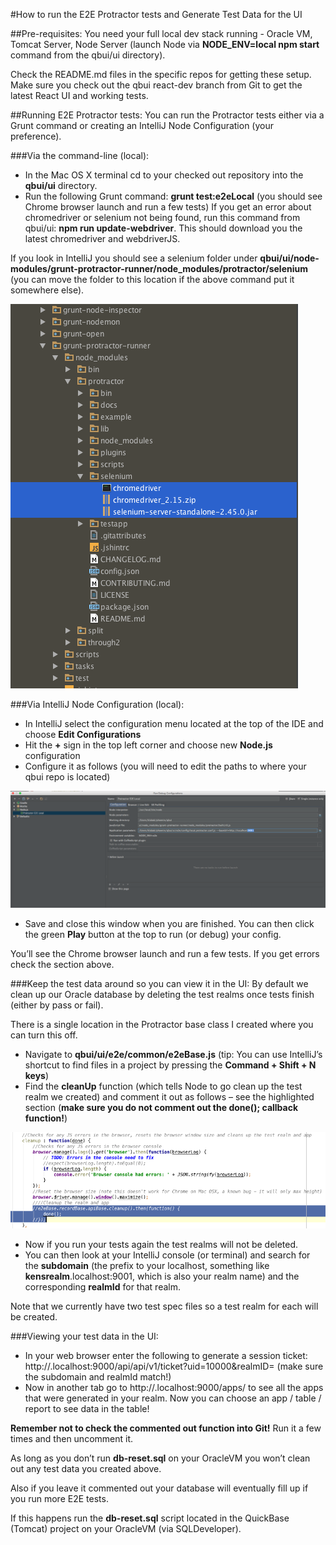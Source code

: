 #How to run the E2E Protractor tests and Generate Test Data for the UI

##Pre-requisites:
You need your full local dev stack running - Oracle VM, Tomcat Server, Node Server (launch Node via **NODE_ENV=local npm start** command from the qbui/ui directory).

Check the README.md files in the specific repos for getting these setup. Make sure you check out the qbui react-dev branch from Git to get the latest React UI and working tests.

##Running E2E Protractor tests:
You can run the Protractor tests either via a Grunt command or creating an IntelliJ Node Configuration (your preference).

###Via the command-line (local):
* In the Mac OS X terminal cd to your checked out repository into the **qbui/ui** directory.
* Run the following Grunt command: **grunt test:e2eLocal** (you should see Chrome browser launch and run a few tests)
If you get an error about chromedriver or selenium not being found, run this command from qbui/ui: **npm run update-webdriver**.
This should download you the latest chromedriver and webdriverJS.

If you look in IntelliJ you should see a selenium folder under **qbui/ui/node-modules/grunt-protractor-runner/node_modules/protractor/selenium**
(you can move the folder to this location if the above command put it somewhere else).

![protractorSeleniumLoc.png](protractorSeleniumLoc.png)

###Via IntelliJ Node Configuration (local):
* In IntelliJ select the configuration menu located at the top of the IDE and choose **Edit Configurations**
* Hit the **+** sign in the top left corner and choose new **Node.js** configuration
* Configure it as follows (you will need to edit the paths to where your qbui repo is located)

![protractorIntelliJConfig.png](protractorIntelliJConfig.png)

* Save and close this window when you are finished. You can then click the green **Play** button at the top to run (or debug) your config.

You’ll see the Chrome browser launch and run a few tests. If you get errors check the section above.

###Keep the test data around so you can view it in the UI:
By default we clean up our Oracle database by deleting the test realms once tests finish (either by pass or fail).

There is a single location in the Protractor base class I created where you can turn this off.

* Navigate to **qbui/ui/e2e/common/e2eBase.js** (tip: You can use IntelliJ’s shortcut to find files in a project by pressing the **Command + Shift + N keys**)
* Find the **cleanUp** function (which tells Node to go clean up the test realm we created) and comment it out as follows – see the highlighted section (**make sure you do not comment out the done(); callback function!**)

![protractorCleanUpFunction.png](protractorCleanUpFunction.png)

* Now if you run your tests again the test realms will not be deleted.
* You can then look at your IntelliJ console (or terminal) and search for the **subdomain** (the prefix to your localhost, something like **kensrealm**.localhost:9001, which is also your realm name) and the corresponding **realmId** for that realm.

Note that we currently have two test spec files so a test realm for each will be created.

###Viewing your test data in the UI:
* In your web browser enter the following to generate a session ticket: http://<your realm name>.localhost:9000/api/api/v1/ticket?uid=10000&realmID=<your realm ID> (make sure the subdomain and realmId match!)
* Now in another tab go to http://<your realm name>.localhost:9000/apps/ to see all the apps that were generated in your realm. Now you can choose an app / table / report to see data in the table!

**Remember not to check the commented out function into Git!** Run it a few times and then uncomment it.

As long as you don’t run **db-reset.sql** on your OracleVM you won’t clean out any test data you created above.

Also if you leave it commented out your database will eventually fill up if you run more E2E tests.  

If this happens run the **db-reset.sql** script located in the QuickBase (Tomcat) project on your OracleVM (via SQLDeveloper).
